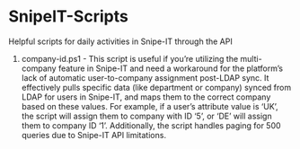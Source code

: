 # SnipeIT-Scripts
Helpful scripts for daily activities in Snipe-IT through the API

1) company-id.ps1 - This script is useful if you’re utilizing the multi-company feature in Snipe-IT and need a workaround for the platform’s lack of automatic user-to-company assignment post-LDAP sync. It effectively pulls specific data (like department or company) synced from LDAP for users in Snipe-IT, and maps them to the correct company based on these values. For example, if a user’s attribute value is ‘UK’, the script will assign them to company with ID ‘5’, or ‘DE’ will assign them to company ID ‘1’. Additionally, the script handles paging for 500 queries due to Snipe-IT API limitations.
